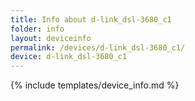 ```yaml
---
title: Info about d-link_dsl-3680_c1
folder: info
layout: deviceinfo
permalink: /devices/d-link_dsl-3680_c1/
device: d-link_dsl-3680_c1
---
```

{% include templates/device_info.md %}
